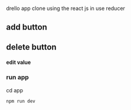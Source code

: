 # 
drello app clone using the react js in use reducer
## add button
## delete button 
#### edit value
### run app 

cd app

```
npm run dev 
```
